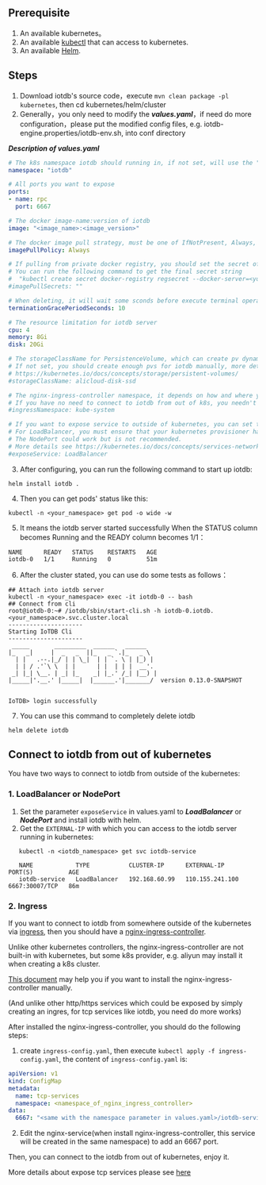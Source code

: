 <!--

```
Licensed to the Apache Software Foundation (ASF) under one
or more contributor license agreements.  See the NOTICE file
distributed with this work for additional information
regarding copyright ownership.  The ASF licenses this file
to you under the Apache License, Version 2.0 (the
"License"); you may not use this file except in compliance
with the License.  You may obtain a copy of the License at

    http://www.apache.org/licenses/LICENSE-2.0

Unless required by applicable law or agreed to in writing,
software distributed under the License is distributed on an
"AS IS" BASIS, WITHOUT WARRANTIES OR CONDITIONS OF ANY
KIND, either express or implied.  See the License for the
specific language governing permissions and limitations
under the License.
```

-->

## Prerequisite

1. An available kubernetes。
2. An available [kubectl](https://kubernetes.io/docs/tasks/tools/) that can access to kubernetes. 
3. An available [Helm](https://helm.sh/zh/docs/intro/quickstart/).

## Steps

1. Download iotdb's source code，execute ```mvn clean package -pl kubernetes```, then cd kubernetes/helm/cluster
2. Generally，you only need to modify the ***values.yaml***，if need do more configuration，please put the modified config files, e.g. iotdb-engine.properties/iotdb-env.sh, into conf directory

***Description of values.yaml***

```yaml
# The k8s namespace iotdb should running in, if not set, will use the "default" namespace
namespace: "iotdb"

# All ports you want to expose
ports:
- name: rpc
  port: 6667

# The docker image-name:version of iotdb
image: "<image_name>:<image_version>"

# The docker image pull strategy, must be one of IfNotPresent, Always, Never
imagePullPolicy: Always

# If pulling from private docker registry, you should set the secret of the registry.
# You can run the following command to get the final secret string
#  "kubectl create secret docker-registry regsecret --docker-server=<your-registry-server> --docker-username=<your-name> --docker-password=<your-pword> --dry-run -o yaml"
#imagePullSecrets: ""

# When deleting, it will wait some sconds before execute terminal operation, if not set, use default (0).
terminationGracePeriodSeconds: 10

# The resource limitation for iotdb server
cpu: 4
memory: 8Gi
disk: 20Gi

# The storageClassName for PersistenceVolume, which can create pv dynamically, it depends on your kubernetes provisioner
# If not set, you should create enough pvs for iotdb manually, more details about pv see:
# https://kubernetes.io/docs/concepts/storage/persistent-volumes/
#storageClassName: alicloud-disk-ssd

# The nginx-ingress-controller namespace, it depends on how and where you or your kubernetes provisioner installed the nginx-ingress-controller
# If you have no need to connect to iotdb from out of k8s, you needn't set this parameter.  
#ingressNamespace: kube-system

# If you want to expose service to outside of kubernetes, you can set this parameter to either "LoadBalancer" or "NodePort"
# For LoadBalancer, you must ensure that your kubernetes provisioner has the ability to provide LoadBalancer for k8s.
# The NodePort could work but is not recommended.
# More details see https://kubernetes.io/docs/concepts/services-networking/service/#publishing-services-service-types
#exposeService: LoadBalancer

```

3. After configuring, you can run the following command to start up iotdb:

```shell script
helm install iotdb . 
```

4. Then you can get pods' status like this:

```shell script
kubectl -n <your_namespace> get pod -o wide -w
```

5. It means the iotdb server started successfully When the STATUS column becomes Running and the READY column becomes 1/1：

```shell script
NAME      READY   STATUS    RESTARTS   AGE
iotdb-0   1/1     Running   0          51m
```

6. After the cluster stated, you can use do some tests as follows：

```shell script
## Attach into iotdb server
kubectl -n <your_namespace> exec -it iotdb-0 -- bash
## Connect from cli
root@iotdb-0:~# /iotdb/sbin/start-cli.sh -h iotdb-0.iotdb.<your_namespace>.svc.cluster.local
---------------------
Starting IoTDB Cli
---------------------
 _____       _________  ______   ______
|_   _|     |  _   _  ||_   _ `.|_   _ \
  | |   .--.|_/ | | \_|  | | `. \ | |_) |
  | | / .'`\ \  | |      | |  | | |  __'.
 _| |_| \__. | _| |_    _| |_.' /_| |__) |
|_____|'.__.' |_____|  |______.'|_______/  version 0.13.0-SNAPSHOT


IoTDB> login successfully

```

7. You can use this command to completely delete iotdb

```shell script
helm delete iotdb
```

## Connect to iotdb from out of kubernetes

You have two ways to connect to iotdb from outside of the kubernetes:

### 1. LoadBalancer or NodePort

1. Set the parameter ```exposeService``` in values.yaml to ***LoadBalancer*** or ***NodePort*** and install iotdb with helm.
2. Get the ```EXTERNAL-IP``` with which you can access to the iotdb server running in kubernetes:

```shell script
   kubectl -n <iotdb_namespace> get svc iotdb-service

   NAME            TYPE           CLUSTER-IP      EXTERNAL-IP      PORT(S)          AGE
   iotdb-service   LoadBalancer   192.168.60.99   110.155.241.100   6667:30007/TCP   86m

```

### 2. Ingress

If you want to connect to iotdb from somewhere outside of the kubernetes via [ingress](https://kubernetes.io/docs/concepts/services-networking/ingress/), then you should have a [nginx-ingress-controller](https://kubernetes.io/docs/concepts/services-networking/ingress-controllers/).

Unlike other kubernetes controllers, the nginx-ingress-controller are not built-in with kubernetes, but some k8s provider, e.g. aliyun may install it when creating a k8s cluster.

[This document](https://kubernetes.github.io/ingress-nginx/deploy/) may help you if you want to install the nginx-ingress-controller manually.

(And unlike other http/https services which could be exposed by simply creating an ingres, for tcp services like iotdb, you need do more works) 

After installed the nginx-ingress-controller, you should do the following steps:

1. create ```ingress-config.yaml```, then execute ```kubectl apply -f ingress-config.yaml```, the content of ```ingress-config.yaml``` is:

```yaml
apiVersion: v1
kind: ConfigMap
metadata:
  name: tcp-services
  namespace: <namespace_of_nginx_ingress_controller>
data:
  6667: "<same with the namespace parameter in values.yaml>/iotdb-service:6667"
```
2. Edit the nginx-service(when install nginx-ingress-controller, this service will be created in the same namespace) to add an 6667 port.

Then, you can connect to the iotdb from out of kubernetes, enjoy it.

More details about expose tcp services please see [here](https://kubernetes.github.io/ingress-nginx/user-guide/exposing-tcp-udp-services/?spm=a2c6h.12873639.0.0.7d515383w4iLp9)

